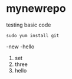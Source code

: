 # mynewrepo
testing basic code


```
sudo yum install git
```

-new
-hello

  1. set
  2. three
  3. hello
